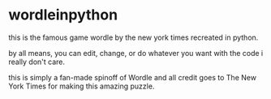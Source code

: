 # wordleinpython
this is the famous game wordle by the new york times recreated in python.

by all means, you can edit, change, or do whatever you want with the code i really don't care.

this is simply a fan-made spinoff of Wordle and all credit goes to The New York Times for making this amazing puzzle.
